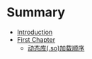 # Summary

* [Introduction](README.md)
* [First Chapter](chapter1.md)
  * [动态库\(.so\)加载顺序](chapter1/dong-tai-5e9328-so-jia-zai-shun-xu.md)


